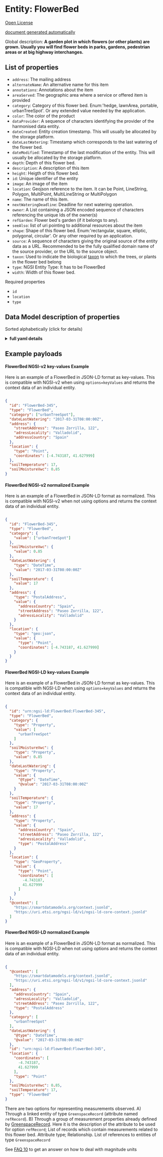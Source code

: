 Entity: FlowerBed  
=================  
[Open License](https://github.com/smart-data-models//dataModel.ParksAndGardens/blob/master/FlowerBed/LICENSE.md)  
[document generated automatically](https://docs.google.com/presentation/d/e/2PACX-1vTs-Ng5dIAwkg91oTTUdt8ua7woBXhPnwavZ0FxgR8BsAI_Ek3C5q97Nd94HS8KhP-r_quD4H0fgyt3/pub?start=false&loop=false&delayms=3000#slide=id.gb715ace035_0_60)  
Global description: **A garden plot in which flowers (or other plants) are grown. Usually you will find flower beds in parks, gardens, pedestrian areas or at big highway interchanges.**  

## List of properties  

- `address`: The mailing address  - `alternateName`: An alternative name for this item  - `annotations`: Annotations about the item  - `areaServed`: The geographic area where a service or offered item is provided  - `category`: Category of this flower bed. Enum:'hedge, lawnArea, portable, urbanTreeSpot'. Or any extended value needed by the application.  - `color`: The color of the product  - `dataProvider`: A sequence of characters identifying the provider of the harmonised data entity.  - `dateCreated`: Entity creation timestamp. This will usually be allocated by the storage platform.  - `dateLastWatering`: Timestamp which corresponds to the last watering of the flower bed.  - `dateModified`: Timestamp of the last modification of the entity. This will usually be allocated by the storage platform.  - `depth`: Depth of this flower bed.  - `description`: A description of this item  - `height`: Heigth of this flower bed.  - `id`: Unique identifier of the entity  - `image`: An image of the item  - `location`: Geojson reference to the item. It can be Point, LineString, Polygon, MultiPoint, MultiLineString or MultiPolygon  - `name`: The name of this item.  - `nextWateringDeadline`: Deadline for next watering operation.  - `owner`: A List containing a JSON encoded sequence of characters referencing the unique Ids of the owner(s)  - `refGarden`: Flower bed's garden (if it belongs to any).  - `seeAlso`: list of uri pointing to additional resources about the item  - `shape`: Shape of this flower bed. Enum:'rectangular, square, elliptic, polygonal, circular'. Or any other required by an application.  - `source`: A sequence of characters giving the original source of the entity data as a URL. Recommended to be the fully qualified domain name of the source provider, or the URL to the source object.  - `taxon`: Used to indicate the biological [taxon](http://en.wikipedia.org/wiki/en:taxon) to which the trees, or plants in the flower bed belong  - `type`: NGSI Entity Type: It has to be FlowerBed  - `width`: Width of this flower bed.    
Required properties  
- `id`  - `location`  - `type`  ## Data Model description of properties  
Sorted alphabetically (click for details)  
<details><summary><strong>full yaml details</strong></summary>    
```yaml  
FlowerBed:    
  description: 'A garden plot in which flowers (or other plants) are grown. Usually you will find flower beds in parks, gardens, pedestrian areas or at big highway interchanges.'    
  properties:    
    address:    
      description: 'The mailing address'    
      properties:    
        addressCountry:    
          description: 'Property. The country. For example, Spain. Model:''https://schema.org/addressCountry'''    
          type: string    
        addressLocality:    
          description: 'Property. The locality in which the street address is, and which is in the region. Model:''https://schema.org/addressLocality'''    
          type: string    
        addressRegion:    
          description: 'Property. The region in which the locality is, and which is in the country. Model:''https://schema.org/addressRegion'''    
          type: string    
        postOfficeBoxNumber:    
          description: 'Property. The post office box number for PO box addresses. For example, 03578. Model:''https://schema.org/postOfficeBoxNumber'''    
          type: string    
        postalCode:    
          description: 'Property. The postal code. For example, 24004. Model:''https://schema.org/https://schema.org/postalCode'''    
          type: string    
        streetAddress:    
          description: 'Property. The street address. Model:''https://schema.org/streetAddress'''    
          type: string    
      type: object    
      x-ngsi:    
        model: https://schema.org/address    
        type: Property    
    alternateName:    
      description: 'An alternative name for this item'    
      type: string    
      x-ngsi:    
        type: Property    
    annotations:    
      description: 'Annotations about the item'    
      items:    
        type: string    
      type: array    
      x-ngsi:    
        model: https://schema.org/Text    
        type: Property    
    areaServed:    
      description: 'The geographic area where a service or offered item is provided'    
      type: string    
      x-ngsi:    
        model: https://schema.org/Text    
        type: Property    
    category:    
      description: 'Category of this flower bed. Enum:''hedge, lawnArea, portable, urbanTreeSpot''. Or any extended value needed by the application.'    
      items:    
        enum:    
          - hedge    
          - lawnArea    
          - portable    
          - urbanTreeSpot    
        type: string    
      minItems: 1    
      type: array    
      x-ngsi:    
        model: https://schema.org/Text    
        type: Property    
    color:    
      description: 'The color of the product'    
      type: string    
      x-ngsi:    
        model: https://schema.org/color    
        type: Property    
    dataProvider:    
      description: 'A sequence of characters identifying the provider of the harmonised data entity.'    
      type: string    
      x-ngsi:    
        type: Property    
    dateCreated:    
      description: 'Entity creation timestamp. This will usually be allocated by the storage platform.'    
      format: date-time    
      type: string    
      x-ngsi:    
        type: Property    
    dateLastWatering:    
      description: 'Timestamp which corresponds to the last watering of the flower bed.'    
      format: date-time    
      type: string    
      x-ngsi:    
        model: https://schema.org/DateTime    
        type: Property    
    dateModified:    
      description: 'Timestamp of the last modification of the entity. This will usually be allocated by the storage platform.'    
      format: date-time    
      type: string    
      x-ngsi:    
        type: Property    
    depth:    
      description: 'Depth of this flower bed.'    
      minimum: 0    
      type: number    
      x-ngsi:    
        model: https://schema.org/depth    
        type: Property    
    description:    
      description: 'A description of this item'    
      type: string    
      x-ngsi:    
        type: Property    
    height:    
      description: 'Heigth of this flower bed.'    
      minimum: 0    
      type: string    
      x-ngsi:    
        model: https://schema.org/heigth    
        type: Property    
    id:    
      anyOf: &flowerbed_-_properties_-_owner_-_items_-_anyof    
        - description: 'Property. Identifier format of any NGSI entity'    
          maxLength: 256    
          minLength: 1    
          pattern: ^[\w\-\.\{\}\$\+\*\[\]`|~^@!,:\\]+$    
          type: string    
        - description: 'Property. Identifier format of any NGSI entity'    
          format: uri    
          type: string    
      description: 'Unique identifier of the entity'    
      x-ngsi:    
        type: Property    
    image:    
      description: 'An image of the item'    
      format: uri    
      type: string    
      x-ngsi:    
        model: https://schema.org/URL    
        type: Property    
    location:    
      description: 'Geojson reference to the item. It can be Point, LineString, Polygon, MultiPoint, MultiLineString or MultiPolygon'    
      oneOf:    
        - description: 'Geoproperty. Geojson reference to the item. Point'    
          properties:    
            bbox:    
              items:    
                type: number    
              minItems: 4    
              type: array    
            coordinates:    
              items:    
                type: number    
              minItems: 2    
              type: array    
            type:    
              enum:    
                - Point    
              type: string    
          required:    
            - type    
            - coordinates    
          title: 'GeoJSON Point'    
          type: object    
        - description: 'Geoproperty. Geojson reference to the item. LineString'    
          properties:    
            bbox:    
              items:    
                type: number    
              minItems: 4    
              type: array    
            coordinates:    
              items:    
                items:    
                  type: number    
                minItems: 2    
                type: array    
              minItems: 2    
              type: array    
            type:    
              enum:    
                - LineString    
              type: string    
          required:    
            - type    
            - coordinates    
          title: 'GeoJSON LineString'    
          type: object    
        - description: 'Geoproperty. Geojson reference to the item. Polygon'    
          properties:    
            bbox:    
              items:    
                type: number    
              minItems: 4    
              type: array    
            coordinates:    
              items:    
                items:    
                  items:    
                    type: number    
                  minItems: 2    
                  type: array    
                minItems: 4    
                type: array    
              type: array    
            type:    
              enum:    
                - Polygon    
              type: string    
          required:    
            - type    
            - coordinates    
          title: 'GeoJSON Polygon'    
          type: object    
        - description: 'Geoproperty. Geojson reference to the item. MultiPoint'    
          properties:    
            bbox:    
              items:    
                type: number    
              minItems: 4    
              type: array    
            coordinates:    
              items:    
                items:    
                  type: number    
                minItems: 2    
                type: array    
              type: array    
            type:    
              enum:    
                - MultiPoint    
              type: string    
          required:    
            - type    
            - coordinates    
          title: 'GeoJSON MultiPoint'    
          type: object    
        - description: 'Geoproperty. Geojson reference to the item. MultiLineString'    
          properties:    
            bbox:    
              items:    
                type: number    
              minItems: 4    
              type: array    
            coordinates:    
              items:    
                items:    
                  items:    
                    type: number    
                  minItems: 2    
                  type: array    
                minItems: 2    
                type: array    
              type: array    
            type:    
              enum:    
                - MultiLineString    
              type: string    
          required:    
            - type    
            - coordinates    
          title: 'GeoJSON MultiLineString'    
          type: object    
        - description: 'Geoproperty. Geojson reference to the item. MultiLineString'    
          properties:    
            bbox:    
              items:    
                type: number    
              minItems: 4    
              type: array    
            coordinates:    
              items:    
                items:    
                  items:    
                    items:    
                      type: number    
                    minItems: 2    
                    type: array    
                  minItems: 4    
                  type: array    
                type: array    
              type: array    
            type:    
              enum:    
                - MultiPolygon    
              type: string    
          required:    
            - type    
            - coordinates    
          title: 'GeoJSON MultiPolygon'    
          type: object    
      x-ngsi:    
        type: Geoproperty    
    name:    
      description: 'The name of this item.'    
      type: string    
      x-ngsi:    
        type: Property    
    nextWateringDeadline:    
      description: 'Deadline for next watering operation.'    
      format: date-time    
      type: string    
      x-ngsi:    
        model: https://schema.org/DateTime    
        type: Property    
    owner:    
      description: 'A List containing a JSON encoded sequence of characters referencing the unique Ids of the owner(s)'    
      items:    
        anyOf: *flowerbed_-_properties_-_owner_-_items_-_anyof    
        description: 'Property. Unique identifier of the entity'    
      type: array    
      x-ngsi:    
        type: Property    
    refGarden:    
      anyOf:    
        - description: 'Property. Identifier format of any NGSI entity'    
          maxLength: 256    
          minLength: 1    
          pattern: ^[\w\-\.\{\}\$\+\*\[\]`|~^@!,:\\]+$    
          type: string    
        - description: 'Property. Identifier format of any NGSI entity'    
          format: uri    
          type: string    
      description: 'Flower bed''s garden (if it belongs to any).'    
      x-ngsi:    
        model: https://schema.org/URL    
        type: Relationship    
    seeAlso:    
      description: 'list of uri pointing to additional resources about the item'    
      oneOf:    
        - items:    
            format: uri    
            type: string    
          minItems: 1    
          type: array    
        - format: uri    
          type: string    
      x-ngsi:    
        type: Property    
    shape:    
      description: 'Shape of this flower bed. Enum:''rectangular, square, elliptic, polygonal, circular''. Or any other required by an application.'    
      items:    
        enum:    
          - rectangular    
          - square    
          - elliptic    
          - polygon    
          - circular    
        type: string    
      minItems: 1    
      type: array    
      uniqueItems: true    
      x-ngsi:    
        model: https://schema.org/depth    
        type: Property    
    source:    
      description: 'A sequence of characters giving the original source of the entity data as a URL. Recommended to be the fully qualified domain name of the source provider, or the URL to the source object.'    
      type: string    
      x-ngsi:    
        type: Property    
    taxon:    
      description: 'Used to indicate the biological [taxon](http://en.wikipedia.org/wiki/en:taxon) to which the trees, or plants in the flower bed belong'    
      items:    
        type: string    
      minItems: 1    
      type: array    
      x-ngsi:    
        model: https://schema.org/Text    
        type: Property    
    type:    
      description: 'NGSI Entity Type: It has to be FlowerBed'    
      enum:    
        - FlowerBed    
      type: string    
      x-ngsi:    
        type: Property    
    width:    
      description: 'Width of this flower bed.'    
      minimum: 0    
      type: number    
      x-ngsi:    
        model: https://schema.org/width    
        type: Property    
  required:    
    - id    
    - location    
    - type    
  type: object    
```  
</details>    
## Example payloads    
#### FlowerBed NGSI-v2 key-values Example    
Here is an example of a FlowerBed in JSON-LD format as key-values. This is compatible with NGSI-v2 when  using `options=keyValues` and returns the context data of an individual entity.  
```json  
{  
  "id": "FlowerBed-345",  
  "type": "FlowerBed",  
  "category": ["urbanTreeSpot"],  
  "dateLastWatering": "2017-03-31T08:00:00Z",  
  "address": {  
    "streetAddress": "Paseo Zorrilla, 122",  
    "adressLocality": "Valladolid",  
    "addressCountry": "Spain"  
  },  
  "location": {  
    "type": "Point",  
    "coordinates": [-4.743187, 41.627999]  
  },  
  "soilTemperature": 17,  
  "soilMoistureVwc": 0.85  
}  
```  
#### FlowerBed NGSI-v2 normalized Example    
Here is an example of a FlowerBed in JSON-LD format as normalized. This is compatible with NGSI-v2 when not using options and returns the context data of an individual entity.  
```json  
{  
  "id": "FlowerBed-345",  
  "type": "FlowerBed",  
  "category": {  
    "value": ["urbanTreeSpot"]  
  },  
  "soilMoistureVwc": {  
    "value": 0.85  
  },  
  "dateLastWatering": {  
    "type": "DateTime",  
    "value": "2017-03-31T08:00:00Z"  
  },  
  "soilTemperature": {  
    "value": 17  
  },  
  "address": {  
    "type": "PostalAddress",  
    "value": {  
      "addressCountry": "Spain",  
      "streetAddress": "Paseo Zorrilla, 122",  
      "adressLocality": "Valladolid"  
    }  
  },  
  "location": {  
    "type": "geo:json",  
    "value": {  
      "type": "Point",  
      "coordinates": [-4.743187, 41.627999]  
    }  
  }  
}  
```  
#### FlowerBed NGSI-LD key-values Example    
Here is an example of a FlowerBed in JSON-LD format as key-values. This is compatible with NGSI-LD when  using `options=keyValues` and returns the context data of an individual entity.  
```json  
{  
  "id": "urn:ngsi-ld:FlowerBed:FlowerBed-345",  
  "type": "FlowerBed",  
  "category": {  
    "type": "Property",  
    "value": [  
      "urbanTreeSpot"  
    ]  
  },  
  "soilMoistureVwc": {  
    "type": "Property",  
    "value": 0.85  
  },  
  "dateLastWatering": {  
    "type": "Property",  
    "value": {  
      "@type": "DateTime",  
      "@value": "2017-03-31T08:00:00Z"  
    }  
  },  
  "soilTemperature": {  
    "type": "Property",  
    "value": 17  
  },  
  "address": {  
    "type": "Property",  
    "value": {  
      "addressCountry": "Spain",  
      "streetAddress": "Paseo Zorrilla, 122",  
      "adressLocality": "Valladolid",  
      "type": "PostalAddress"  
    }  
  },  
  "location": {  
    "type": "GeoProperty",  
    "value": {  
      "type": "Point",  
      "coordinates": [  
        -4.743187,  
        41.627999  
      ]  
    }  
  },  
  "@context": [  
    "https://smartdatamodels.org/context.jsonld",  
    "https://uri.etsi.org/ngsi-ld/v1/ngsi-ld-core-context.jsonld"  
  ]  
}  
```  
#### FlowerBed NGSI-LD normalized Example    
Here is an example of a FlowerBed in JSON-LD format as normalized. This is compatible with NGSI-LD when not using options and returns the context data of an individual entity.  
```json  
{  
  "@context": [  
    "https://smartdatamodels.org/context.jsonld",  
    "https://uri.etsi.org/ngsi-ld/v1/ngsi-ld-core-context.jsonld"  
  ],  
  "address": {  
    "addressCountry": "Spain",  
    "adressLocality": "Valladolid",  
    "streetAddress": "Paseo Zorrilla, 122",  
    "type": "PostalAddress"  
  },  
  "category": [  
    "urbanTreeSpot"  
  ],  
  "dateLastWatering": {  
    "@type": "DateTime",  
    "@value": "2017-03-31T08:00:00Z"  
  },  
  "id": "urn:ngsi-ld:FlowerBed:FlowerBed-345",  
  "location": {  
    "coordinates": [  
      -4.743187,  
      41.627999  
    ],  
    "type": "Point"  
  },  
  "soilMoistureVwc": 0.85,  
  "soilTemperature": 17,  
  "type": "FlowerBed"  
}  
```  
There are two options for representing measurements observed. A) Through a linked entity of type `GreenspaceRecord` (attribute named `refRecord`). B) Through a group of measurement properties already defined by [GreenspaceRecord](../../GreenspaceRecord/doc/spec.md). Here it is the description of the attribute to be used for option `refRecord`; List of records which contain measurements related to this                 flower bed. Attribute type; Relationship. List of references to entities of type `GreenspaceRecord`  

See [FAQ 10](https://smartdatamodels.org/index.php/faqs/) to get an answer on how to deal with magnitude units
